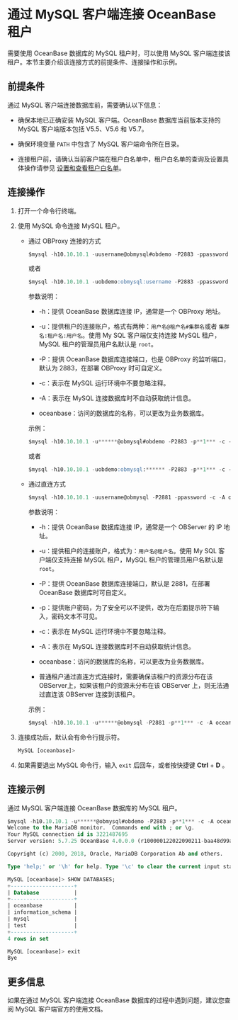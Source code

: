 # 通过 MySQL 客户端连接 OceanBase 租户

需要使用 OceanBase 数据库的 MySQL 租户时，可以使用 MySQL 客户端连接该租户。本节主要介绍该连接方式的前提条件、连接操作和示例。

## 前提条件

通过 MySQL 客户端连接数据库前，需要确认以下信息：

* 确保本地已正确安装 MySQL 客户端。OceanBase 数据库当前版本支持的 MySQL 客户端版本包括 V5.5、V5.6 和 V5.7。

* 确保环境变量 `PATH` 中包含了 MySQL 客户端命令所在目录。

* 连接租户前，请确认当前客户端在租户白名单中，租户白名单的查询及设置具体操作请参见 [设置和查看租户白名单](../../6.basic-database-management/4.manage-tenants-1/6.configure-and-view-the-tenant-whitelist.md)。

## 连接操作

1. 打开一个命令行终端。

2. 使用 MySQL 命令连接 MySQL 租户。

   * 通过 OBProxy 连接的方式

      ```sql
      $mysql -h10.10.10.1 -uusername@obmysql#obdemo -P2883 -ppassword -c -A oceanbase
      ```

      或者

      ```sql
      $mysql -h10.10.10.1 -uobdemo:obmysql:username -P2883 -ppassword -c -A oceanbase
      ```

      参数说明：

      * -h：提供 OceanBase 数据库连接 IP，通常是一个 OBProxy 地址。

      * -u：提供租户的连接账户，格式有两种：`用户名@租户名#集群名`或者 `集群名:租户名:用户名`。使用 My SQL 客户端仅支持连接 MySQL 租户，MySQL 租户的管理员用户名默认是 `root`。

      * -P：提供 OceanBase 数据库连接端口，也是 OBProxy 的监听端口，默认为 2883，在部署 OBProxy 时可自定义。

      * -c：表示在 MySQL 运行环境中不要忽略注释。

      * -A：表示在 MySQL 连接数据库时不自动获取统计信息。

      * oceanbase：访问的数据库的名称，可以更改为业务数据库。

      示例：

      ```sql
      $mysql -h10.10.10.1 -u******@obmysql#obdemo -P2883 -p**1*** -c -A oceanbase
      ```

      或者

      ```sql
      $mysql -h10.10.10.1 -uobdemo:obmysql:****** -P2883 -p**1*** -c -A oceanbase
      ```

   * 通过直连方式

      ```sql
      $mysql -h10.10.10.1 -uusername@obmysql -P2881 -ppassword -c -A oceanbase
      ```

      参数说明：

      * -h：提供 OceanBase 数据库连接 IP，通常是一个 OBServer 的 IP 地址。

      * -u：提供租户的连接账户，格式为：`用户名@租户名`。使用 My SQL 客户端仅支持连接 MySQL 租户，MySQL 租户的管理员用户名默认是 `root`。

      * -P：提供 OceanBase 数据库连接端口，默认是 2881，在部署 OceanBase 数据库时可自定义。

      * -p：提供账户密码，为了安全可以不提供，改为在后面提示符下输入，密码文本不可见。

      * -c：表示在 MySQL 运行环境中不要忽略注释。

      * -A：表示在 MySQL 连接数据库时不自动获取统计信息。

      * oceanbase：访问的数据库的名称，可以更改为业务数据库。

      * 普通租户通过直连方式连接时，需要确保该租户的资源分布在该 OBServer上，如果该租户的资源未分布在该 OBServer 上，则无法通过直连该 OBServer 连接到该租户。

      示例：

      ```sql
      $mysql -h10.10.10.1 -u******@obmysql -P2881 -p**1*** -c -A oceanbase
      ```

3. 连接成功后，默认会有命令行提示符。

   ```sql
   MySQL [oceanbase]> 
   ```

4. 如果需要退出 MySQL 命令行，输入 `exit` 后回车，或者按快捷键 **Ctrl** + **D** 。

## 连接示例

通过 MySQL 客户端连接 OceanBase 数据库的 MySQL 租户。

```sql
$mysql -h10.10.10.1 -u******@obmysql#obdemo -P2883 -p**1*** -c -A oceanbase
Welcome to the MariaDB monitor.  Commands end with ; or \g.
Your MySQL connection id is 3221487695
Server version: 5.7.25 OceanBase 4.0.0.0 (r100000122022090211-baa48d99abdd4e8f7f8502930671898959924884) (Built Sep  2 2022 12:10:17)

Copyright (c) 2000, 2018, Oracle, MariaDB Corporation Ab and others.

Type 'help;' or '\h' for help. Type '\c' to clear the current input statement.

MySQL [oceanbase]> SHOW DATABASES;
+--------------------+
| Database           |
+--------------------+
| oceanbase          |
| information_schema |
| mysql              |
| test               |
+--------------------+
4 rows in set

MySQL [oceanbase]> exit
Bye
```

## 更多信息

如果在通过 MySQL 客户端连接 OceanBase 数据库的过程中遇到问题，建议您查阅 MySQL 客户端官方的使用文档。
